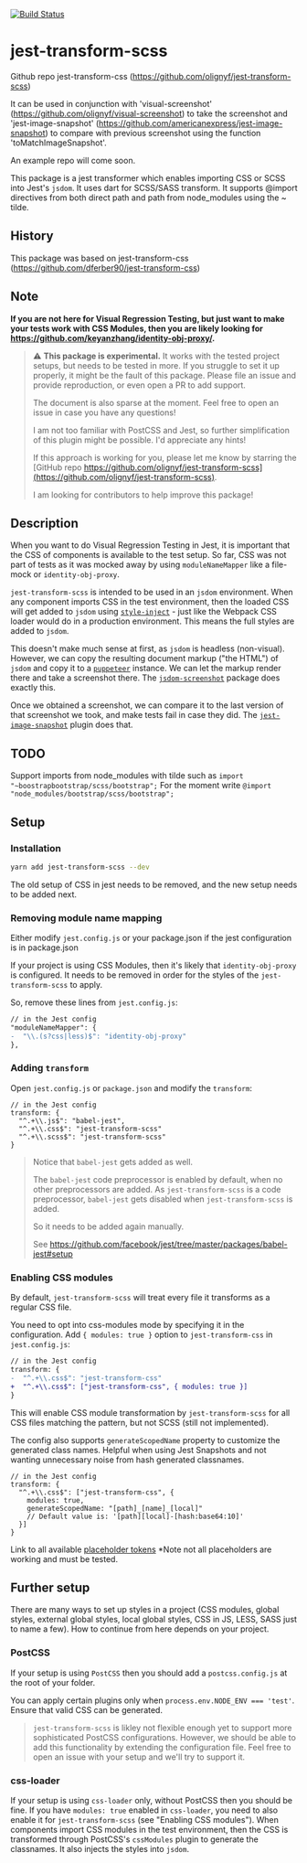 [![Build Status](https://travis-ci.com/olignyf/jest-transform-scss.svg?branch=master)](https://travis-ci.com/olignyf/jest-transform-scss)

# jest-transform-scss

Github repo jest-transform-css (https://github.com/olignyf/jest-transform-scss)

It can be used in conjunction with 'visual-screenshot' (https://github.com/olignyf/visual-screenshot) to take the screenshot and 'jest-image-snapshot' (https://github.com/americanexpress/jest-image-snapshot) to compare with previous screenshot using the function 'toMatchImageSnapshot'.

An example repo will come soon.

This package is a jest transformer which enables importing CSS or SCSS into Jest's `jsdom`. 
It uses dart for SCSS/SASS transform.
It supports @import directives from both direct path and path from node_modules using the ~ tilde.

## History

This package was based on jest-transform-css (https://github.com/dferber90/jest-transform-css)

## Note 

**If you are not here for Visual Regression Testing, but just want to make your tests work with CSS Modules, then you are likely looking for https://github.com/keyanzhang/identity-obj-proxy/.**

> ⚠️ **This package is experimental.**
> It works with the tested project setups, but needs to be tested in more.
> If you struggle to set it up properly, it might be the fault of this package.
> Please file an issue and provide reproduction, or even open a PR to add support.
>
> The document is also sparse at the moment. Feel free to open an issue in case you have any questions!
>
> I am not too familiar with PostCSS and Jest, so further simplification of
> this plugin might be possible. I'd appreciate any hints!
>
> If this approach is working for you, please let me know by starring the [GitHub repo https://github.com/olignyf/jest-transform-scss](https://github.com/olignyf/jest-transform-scss).
>
> I am looking for contributors to help improve this package!

## Description

When you want to do Visual Regression Testing in Jest, it is important that the CSS of components is available to the test setup. So far, CSS was not part of tests as it was mocked away by using `moduleNameMapper` like a file-mock or `identity-obj-proxy`.

`jest-transform-scss` is intended to be used in an `jsdom` environment. When any component imports CSS in the test environment, then the loaded CSS will get added to `jsdom` using [`style-inject`](https://github.com/egoist/style-inject) - just like the Webpack CSS loader would do in a production environment. This means the full styles are added to `jsdom`.

This doesn't make much sense at first, as `jsdom` is headless (non-visual). However, we can copy the resulting document markup ("the HTML") of `jsdom` and copy it to a [`puppeteer`](https://github.com/googlechrome/puppeteer/) instance. We can let the markup render there and take a screenshot there. The [`jsdom-screenshot`](https://github.com/dferber90/jsdom-screenshot) package does exactly this.

Once we obtained a screenshot, we can compare it to the last version of that screenshot we took, and make tests fail in case they did. The [`jest-image-snapshot`](https://github.com/americanexpress/jest-image-snapshot) plugin does that.

## TODO

Support imports from node_modules with tilde such as 
 `import "~boostrapbootstrap/scss/bootstrap";`
For the moment write
 `@import "node_modules/bootstrap/scss/bootstrap";`

## Setup

### Installation

```bash
yarn add jest-transform-scss --dev
```

The old setup of CSS in jest needs to be removed, and the new setup needs to be added next.

### Removing module name mapping

Either modify `jest.config.js` or your package.json if the jest configuration is in package.json

If your project is using CSS Modules, then it's likely that `identity-obj-proxy` is configured.
It needs to be removed in order for the styles of the `jest-transform-scss` to apply.

So, remove these lines from `jest.config.js`:

```diff
// in the Jest config
"moduleNameMapper": {
-  "\\.(s?css|less)$": "identity-obj-proxy"
},
```

### Adding `transform`

Open `jest.config.js` or `package.json` and modify the `transform`:

```
// in the Jest config
transform: {
  "^.+\\.js$": "babel-jest",
  "^.+\\.css$": "jest-transform-scss"
  "^.+\\.scss$": "jest-transform-scss"
}
```

> Notice that `babel-jest` gets added as well.
>
> The `babel-jest` code preprocessor is enabled by default, when no other preprocessors are added. As `jest-transform-scss` is a code preprocessor, `babel-jest` gets disabled when `jest-transform-scss` is added.
>
> So it needs to be added again manually.
>
> See https://github.com/facebook/jest/tree/master/packages/babel-jest#setup

### Enabling CSS modules

By default, `jest-transform-scss` will treat every file it transforms as a regular CSS file.

You need to opt into css-modules mode by specifying it in the configuration.
Add `{ modules: true }` option to `jest-transform-css` in `jest.config.js`:

```diff
// in the Jest config
transform: {
-  "^.+\\.css$": "jest-transform-css"
+  "^.+\\.css$": ["jest-transform-css", { modules: true }]
}
```

This will enable CSS module transformation by `jest-transform-scss` for all CSS files matching the pattern, but not SCSS (still not implemented).

The config also supports `generateScopedName` property to customize the generated class names. Helpful when using Jest Snapshots and not wanting unnecessary noise from hash generated classnames.

```
// in the Jest config
transform: {
  "^.+\\.css$": ["jest-transform-css", {
    modules: true,
    generateScopedName: "[path]_[name]_[local]"
    // Default value is: '[path][local]-[hash:base64:10]'
  }]
}
```
Link to all available [placeholder tokens](https://github.com/webpack/loader-utils#interpolatename) \*Note not all placeholders are working and must be tested.

## Further setup

There are many ways to set up styles in a project (CSS modules, global styles, external global styles, local global styles, CSS in JS, LESS, SASS just to name a few). How to continue from here depends on your project.

### PostCSS

If your setup is using `PostCSS` then you should add a `postcss.config.js` at the root of your folder.

You can apply certain plugins only when `process.env.NODE_ENV === 'test'`. Ensure that valid CSS can be generated.

> `jest-transform-scss` is likley not flexible enough yet to support more sophisticated PostCSS configurations. However, we should be able to add this functionality by extending the configuration file. Feel free to open an issue with your setup and we'll try to support it.

### css-loader

If your setup is using `css-loader` only, without PostCSS then you should be fine.
If you have `modules: true` enabled in `css-loader`, you need to also enable it for `jest-transform-scss` (see "Enabling CSS modules"). When components import CSS modules in the test environment, then the CSS is transformed through PostCSS's `cssModules` plugin to generate the classnames. It also injects the styles into `jsdom`.
